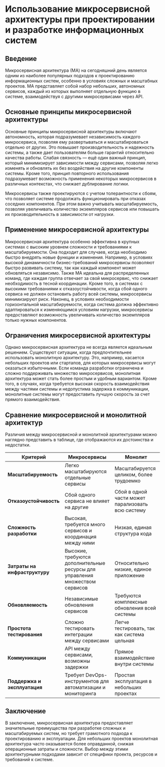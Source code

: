 
# Использование микросервисной архитектуры при проектировании и разработке информационных систем

## Введение
Микросервисная архитектура (МА) на сегодняшний день является одним из наиболее популярных подходов к проектированию информационных систем, особенно в условиях сложных и масштабных проектов. МА представляет собой набор небольших, автономных сервисов, каждый из которых выполняет отдельную функцию в системе, взаимодействуя с другими микросервисами через API.

## Основные принципы микросервисной архитектуры
Основные принципы микросервисной архитектуры включают автономность, которая подразумевает независимость каждого микросервиса, позволяя ему развертываться и масштабироваться отдельно от других. Это повышает производительность и надежность системы, а также дает пользователям больше гарантий относительно качества работы. Слабая связность — ещё один важный принцип, который минимизирует зависимости между сервисами, позволяя легко изменять и обновлять их без воздействия на другие компоненты системы. Кроме того, принцип повторного использования подразумевает возможность применения некоторых микросервисов в различных контекстах, что снижает дублирование логики.

Микросервисы также проектируются с учетом толерантности к сбоям, что позволяет системе продолжать функционировать при отказах соседних компонентов. При этом важно учитывать масштабируемость, позволяя увеличивать количество экземпляров сервисов или повышать их производительность в зависимости от нагрузки.

## Применение микросервисной архитектуры
Микросервисная архитектура особенно эффективна в крупных системах с высоким уровнем сложности и требованиями к масштабируемости. Она подходит для случаев, когда необходимо быстро внедрять новые функции и изменения. Например, в условиях высокой динамичности бизнес-требований микросервисы позволяют быстро развивать систему, так как каждый компонент может обновляться независимо. Также МА идеальна для распределенных команд, где каждая группа отвечает за свой микросервис, что снижает необходимость в тесной координации. Кроме того, в системах с высокими требованиями к отказоустойчивости, когда сбой одного сервиса не должен остановить работу всей системы, микросервисы минимизируют риск. Наконец, в условиях необходимости горизонтальной масштабируемости, когда система должна эффективно адаптироваться к изменяющимся условиям нагрузки, микросервисы предоставляют возможность увеличивать количество экземпляров только нужных компонентов.

## Ограничения микросервисной архитектуры
Однако микросервисная архитектура не всегда является идеальным решением. Существуют ситуации, когда предпочтительнее использовать монолитную архитектуру. Это, например, касается небольших проектов или стартапов, для которых микросервисы могут оказаться избыточными. Если команда разработки ограничена и сложно поддерживать множество микросервисов, монолитная архитектура может стать более простым и удобным вариантом. Кроме того, в случаях, когда требуется высокая скорость взаимодействия между частями системы и недопустима задержка в коммуникации, монолитные системы могут предоставить лучшую скорость за счет прямого взаимодействия.

## Сравнение микросервисной и монолитной архитектур
Различия между микросервисной и монолитной архитектурами можно наглядно представить в таблице, где отображаются их достоинства и недостатки.

| **Критерий**            | **Микросервисы**                        | **Монолит**                            |
|-------------------------|-----------------------------------------|----------------------------------------|
| **Масштабируемость**     | Легко масштабируются отдельные сервисы  | Масштабируется целиком, более трудоемко                 |
| **Отказоустойчивость**   | Сбой одного сервиса не влияет на другие | Сбой в одной части может парализовать всю систему |
| **Сложность разработки** | Высокая, требуется много сервисов и координация между ними | Низкая, единая структура кода          |
| **Затраты на инфраструктуру** | Высокие, требуются дополнительные ресурсы для управления множеством сервисов | Относительно низкие, единое приложение |
| **Обновляемость**        | Независимые обновления сервисов         | Требуются комплексные обновления всей системы |
| **Простота тестирования**| Сложно тестировать интеграции между сервисами | Легче тестировать, так как система цельная |
| **Коммуникации**         | API между сервисами, возможны задержки  | Прямое взаимодействие внутри системы   |
| **Поддержка и эксплуатация** | Требует DevOps-инструментов для автоматизации и мониторинга | Простая эксплуатация в небольших проектах |

## Заключение
В заключение, микросервисная архитектура предоставляет значительные преимущества при разработке сложных и масштабируемых систем, но требует грамотного подхода к проектированию и эксплуатации. Для небольших проектов монолитная архитектура часто оказывается более оправданной, снижая операционные затраты и сложности. Выбор между этими архитектурными подходами зависит от специфики проекта, ресурсов и требований к системе.
